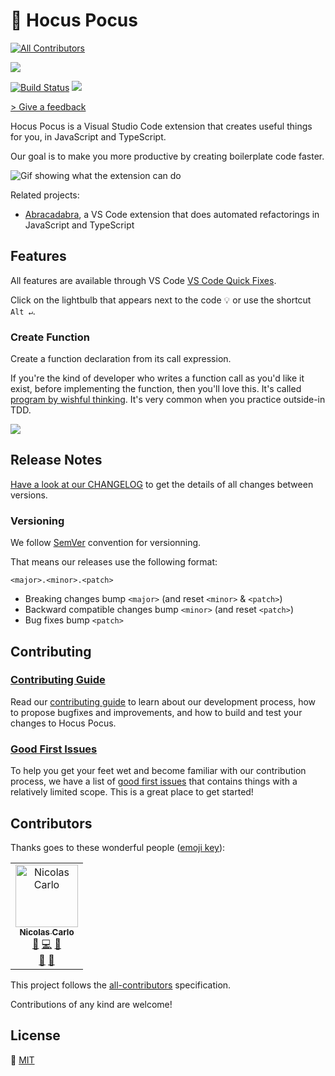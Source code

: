 # 🔮‍ Hocus Pocus

<!-- ALL-CONTRIBUTORS-BADGE:START - Do not remove or modify this section -->

[![All Contributors](https://img.shields.io/badge/all_contributors-1-orange.svg?style=flat-square)](#contributors)

<!-- ALL-CONTRIBUTORS-BADGE:END -->

![][logo-hocus-pocus]

[![Build Status](https://travis-ci.org/nicoespeon/hocus-pocus.svg?branch=master)](https://travis-ci.org/nicoespeon/hocus-pocus)
![](https://img.shields.io/badge/it%27s-magic-purple.svg)

[> Give a feedback][create-new-issue]

Hocus Pocus is a Visual Studio Code extension that creates useful things for you, in JavaScript and TypeScript.

Our goal is to make you more productive by creating boilerplate code faster.

![Gif showing what the extension can do][demo-extension]

Related projects:

- [Abracadabra][abracadabra], a VS Code extension that does automated refactorings in JavaScript and TypeScript

## Features

All features are available through VS Code [VS Code Quick Fixes][vscode-quick-fixes].

Click on the lightbulb that appears next to the code 💡 or use the shortcut `Alt ↵`.

### Create Function

Create a function declaration from its call expression.

If you're the kind of developer who writes a function call as you'd like it exist, before implementing the function, then you'll love this. It's called [program by wishful thinking][wishful-thinking]. It's very common when you practice outside-in TDD.

![][demo-create-function]

## Release Notes

[Have a look at our CHANGELOG][changelog] to get the details of all changes between versions.

### Versioning

We follow [SemVer][semver] convention for versionning.

That means our releases use the following format:

```
<major>.<minor>.<patch>
```

- Breaking changes bump `<major>` (and reset `<minor>` & `<patch>`)
- Backward compatible changes bump `<minor>` (and reset `<patch>`)
- Bug fixes bump `<patch>`

## Contributing

### [Contributing Guide][contributing]

Read our [contributing guide][contributing] to learn about our development process, how to propose bugfixes and improvements, and how to build and test your changes to Hocus Pocus.

### [Good First Issues][good-first-issues]

To help you get your feet wet and become familiar with our contribution process, we have a list of [good first issues][good-first-issues] that contains things with a relatively limited scope. This is a great place to get started!

## Contributors

Thanks goes to these wonderful people ([emoji key][all-contributors-emoji]):

<!-- ALL-CONTRIBUTORS-LIST:START - Do not remove or modify this section -->
<!-- prettier-ignore-start -->
<!-- markdownlint-disable -->
<table>
  <tr>
    <td align="center"><a href="https://nicoespeon.com"><img src="https://avatars.githubusercontent.com/u/1094774?v=3" width="100px;" alt="Nicolas Carlo"/><br /><sub><b>Nicolas Carlo</b></sub></a><br /><a href="#question-nicoespeon" title="Answering Questions">💬</a> <a href="https://github.com/nicoespeon/hocus-pocus/commits?author=nicoespeon" title="Code">💻</a> <a href="https://github.com/nicoespeon/hocus-pocus/commits?author=nicoespeon" title="Documentation">📖</a><br /><a href="#review-nicoespeon" title="Reviewed Pull Requests">👀</a> <a href="#ideas-nicoespeon" title="Ideas">🤔</a></td>
  </tr>
</table>

<!-- markdownlint-enable -->
<!-- prettier-ignore-end -->

<!-- ALL-CONTRIBUTORS-LIST:END -->

This project follows the [all-contributors][all-contributors] specification.

Contributions of any kind are welcome!

## License

💁 [MIT][license]

<!-- Links -->

[abracadabra]: https://marketplace.visualstudio.com/items?itemName=nicoespeon.abracadabra
[vscode-quick-fixes]: https://code.visualstudio.com/docs/editor/refactoring#_code-actions-quick-fixes-and-refactorings
[changelog]: https://github.com/nicoespeon/hocus-pocus/blob/master/CHANGELOG.md
[contributing]: https://github.com/nicoespeon/hocus-pocus/blob/master/CONTRIBUTING.md
[license]: https://github.com/nicoespeon/hocus-pocus/blob/master/LICENSE.md
[good-first-issues]: https://github.com/nicoespeon/hocus-pocus/issues?q=is%3Aissue+is%3Aopen+label%3A%22%3Awave%3A+Good+first+issue%22
[semver]: http://semver.org/
[all-contributors]: https://allcontributors.org
[all-contributors-emoji]: https://allcontributors.org/docs/en/emoji-key
[create-new-issue]: https://github.com/nicoespeon/hocus-pocus/issues/new/choose
[wishful-thinking]: https://wiki.c2.com/?WishfulThinking

<!-- Demos -->

[demo-extension]: https://github.com/nicoespeon/hocus-pocus/blob/master/assets/showcase.gif?raw=true
[demo-create-function]: https://github.com/nicoespeon/hocus-pocus/blob/master/assets/features/create-function.gif?raw=true

<!-- Logo -->

[logo-hocus-pocus]: https://github.com/nicoespeon/hocus-pocus/blob/master/assets/logo/banner.png?raw=true
